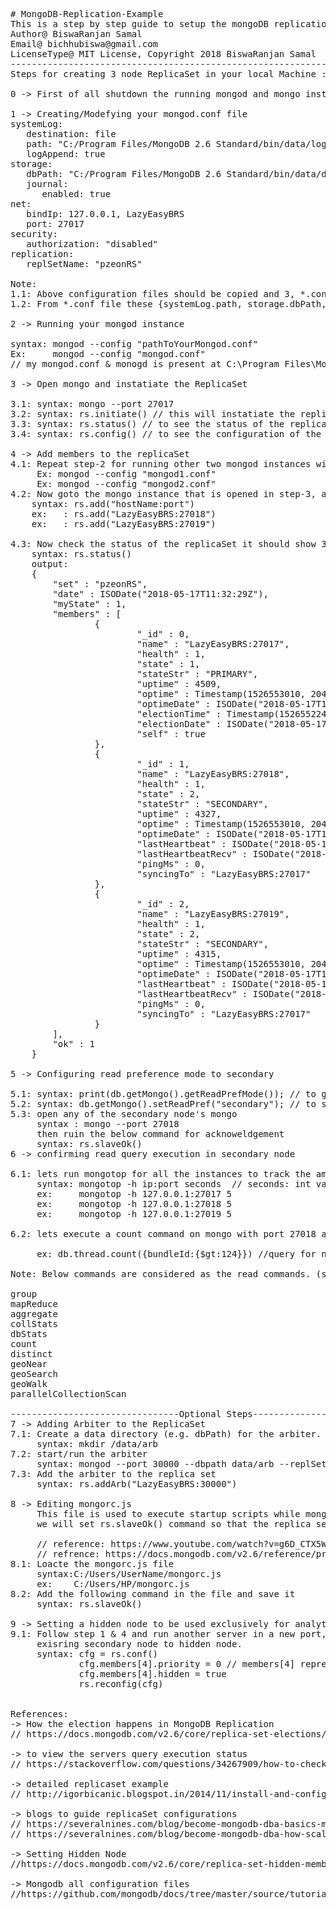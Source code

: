<pre>
# MongoDB-Replication-Example
This is a step by step guide to setup the mongoDB replication for high availability.
Author@ BiswaRanjan Samal
Email@ bichhubiswa@gmail.com
LicenseType@ MIT License, Copyright 2018 BiswaRanjan Samal
------------------------------------------------------------------------------------
Steps for creating 3 node ReplicaSet in your local Machine :-

0 -> First of all shutdown the running mongod and mongo instances .

1 -> Creating/Modefying your mongod.conf file
systemLog:
   destination: file
   path: "C:/Program Files/MongoDB 2.6 Standard/bin/data/log/mongo.log"
   logAppend: true
storage:
   dbPath: "C:/Program Files/MongoDB 2.6 Standard/bin/data/db"
   journal:
      enabled: true
net:
   bindIp: 127.0.0.1, LazyEasyBRS
   port: 27017
security:
   authorization: "disabled"
replication:
   replSetName: "pzeonRS"

Note: 
1.1: Above configuration files should be copied and 3, *.conf file should be created with diffrent name for runnuing 3 mongod instance.
1.2: From *.conf file these {systemLog.path, storage.dbPath, net.port} key values should be changed and the values hsould be unique .

2 -> Running your mongod instance

syntax: mongod --config "pathToYourMongod.conf"
Ex:     mongod --config "mongod.conf" 
// my mongod.conf & monogd is present at C:\Program Files\MongoDB 2.6 Standard\bin

3 -> Open mongo and instatiate the ReplicaSet

3.1: syntax: mongo --port 27017
3.2: syntax: rs.initiate() // this will instatiate the replicaSet
3.3: syntax: rs.status() // to see the status of the replicaEet 
3.4: syntax: rs.config() // to see the configuration of the replicaSet, it should show only one object 

4 -> Add members to the replicaSet
4.1: Repeat step-2 for running other two mongod instances with their respective mongod.conf file.
	 Ex: mongod --config "mongod1.conf"
	 Ex: mongod --config "mongod2.conf"
4.2: Now goto the mongo instance that is opened in step-3, and from here we will add the other two mongod instance to our replicaSet
	syntax: rs.add("hostName:port")
	ex:   : rs.add("LazyEasyBRS:27018")
	ex:   : rs.add("LazyEasyBRS:27019")

4.3: Now check the status of the replicaSet it should show 3 objects
	syntax: rs.status()
	output:
	{
        "set" : "pzeonRS",
        "date" : ISODate("2018-05-17T11:32:29Z"),
        "myState" : 1,
        "members" : [
                {
                        "_id" : 0,
                        "name" : "LazyEasyBRS:27017",
                        "health" : 1,
                        "state" : 1,
                        "stateStr" : "PRIMARY",
                        "uptime" : 4509,
                        "optime" : Timestamp(1526553010, 2046),
                        "optimeDate" : ISODate("2018-05-17T10:30:10Z"),
                        "electionTime" : Timestamp(1526552248, 1),
                        "electionDate" : ISODate("2018-05-17T10:17:28Z"),
                        "self" : true
                },
                {
                        "_id" : 1,
                        "name" : "LazyEasyBRS:27018",
                        "health" : 1,
                        "state" : 2,
                        "stateStr" : "SECONDARY",
                        "uptime" : 4327,
                        "optime" : Timestamp(1526553010, 2046),
                        "optimeDate" : ISODate("2018-05-17T10:30:10Z"),
                        "lastHeartbeat" : ISODate("2018-05-17T11:32:28Z"),
                        "lastHeartbeatRecv" : ISODate("2018-05-17T11:32:27Z"),
                        "pingMs" : 0,
                        "syncingTo" : "LazyEasyBRS:27017"
                },
                {
                        "_id" : 2,
                        "name" : "LazyEasyBRS:27019",
                        "health" : 1,
                        "state" : 2,
                        "stateStr" : "SECONDARY",
                        "uptime" : 4315,
                        "optime" : Timestamp(1526553010, 2046),
                        "optimeDate" : ISODate("2018-05-17T10:30:10Z"),
                        "lastHeartbeat" : ISODate("2018-05-17T11:32:27Z"),
                        "lastHeartbeatRecv" : ISODate("2018-05-17T11:32:28Z"),
                        "pingMs" : 0,
                        "syncingTo" : "LazyEasyBRS:27017"
                }
        ],
        "ok" : 1
	}

5 -> Configuring read preference mode to secondary

5.1: syntax: print(db.getMongo().getReadPrefMode()); // to get the current readPreference mode
5.2: syntax: db.getMongo().setReadPref("secondary"); // to set the readPreference to secondary
5.3: open any of the secondary node's mongo 
	 syntax : mongo --port 27018
	 then ruin the below command for acknoweldgement
	 syntax: rs.slaveOk()
6 -> confirming read query execution in secondary node

6.1: lets run mongotop for all the instances to track the amount of time a MongoDB instance spends reading and writing data. 
	 syntax: mongotop -h ip:port seconds  // seconds: int value to refesh the dashboard
	 ex:     mongotop -h 127.0.0.1:27017 5 	
	 ex:     mongotop -h 127.0.0.1:27018 5
	 ex:     mongotop -h 127.0.0.1:27019 5

6.2: lets execute a count command on mongo with port 27018 and look at the mongotop of the same port 27018

	 ex: db.thread.count({bundleId:{$gt:124}}) //query for nurseNav db

Note: Below commands are considered as the read commands. (source : https://docs.mongodb.com/v2.6/reference/read-preference/#secondary)

group
mapReduce 
aggregate 
collStats
dbStats
count
distinct
geoNear
geoSearch
geoWalk
parallelCollectionScan

--------------------------------Optional Steps-----------------------------------------
7 -> Adding Arbiter to the ReplicaSet
7.1: Create a data directory (e.g. dbPath) for the arbiter.
     syntax: mkdir /data/arb
7.2: start/run the arbiter
     syntax: mongod --port 30000 --dbpath data/arb --replSet pzeonRS
7.3: Add the arbiter to the replica set
     syntax: rs.addArb("LazyEasyBRS:30000")

8 -> Editing mongorc.js 
     This file is used to execute startup scripts while mongo shell gets started,
     we will set rs.slaveOk() command so that the replica set will always tries to read data from secondary.
     
     // reference: https://www.youtube.com/watch?v=g6D_CTX5WI0
     // refrence: https://docs.mongodb.com/v2.6/reference/program/mongo/
8.1: Loacte the mongorc.js file
     syntax:C:/Users/UserName/mongorc.js
     ex:    C:/Users/HP/mongorc.js
8.2: Add the following command in the file and save it
     syntax: rs.slaveOk()

9 -> Setting a hidden node to be used exclusively for analytics purpose
9.1: Follow step 1 & 4 and run another server in a new port, or you can also convert a 
     exisring secondary node to hidden node.
     syntax: cfg = rs.conf()
             cfg.members[4].priority = 0 // members[4] represents the index of the node in the replicaset
             cfg.members[4].hidden = true
             rs.reconfig(cfg)

     
References: 
-> How the election happens in MongoDB Replication
// https://docs.mongodb.com/v2.6/core/replica-set-elections/#connections

-> to view the servers query execution status
// https://stackoverflow.com/questions/34267909/how-to-check-application-is-reading-from-secondary-node-in-mongodb

-> detailed replicaset example
// http://igorbicanic.blogspot.in/2014/11/install-and-configure-mongodb-replica.html

-> blogs to guide replicaSet configurations
// https://severalnines.com/blog/become-mongodb-dba-basics-mongodb-configuration
// https://severalnines.com/blog/become-mongodb-dba-how-scale-reads

-> Setting Hidden Node
//https://docs.mongodb.com/v2.6/core/replica-set-hidden-member/

-> Mongodb all configuration files
//https://github.com/mongodb/docs/tree/master/source/tutorial
</pre>
